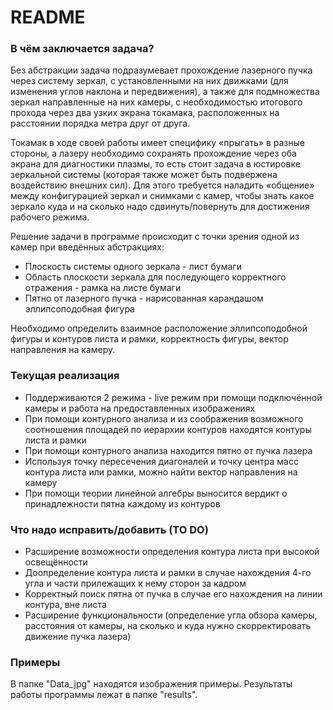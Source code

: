 # README #

### В чём заключается задача? ###

Без абстракции задача подразумевает прохождение лазерного пучка через систему зеркал, с установленными на них движками (для изменения углов наклона и передвижения), а также для подмножества зеркал направленные на них камеры, с необходимостью итогового прохода через два узких экрана токамака, расположенных на расстоянии порядка метра друг от друга.

Токамак в ходе своей работы имеет специфику «прыгать» в разные стороны, а лазеру необходимо сохранять прохождение через оба экрана для диагностики плазмы, то есть стоит задача в юстировке зеркальной системы (которая также может быть подвержена воздействию внешних сил). Для этого требуется наладить «общение» между конфигурацией зеркал и снимками с камер, чтобы знать какое зеркало куда и на сколько надо сдвинуть/повернуть для достижения рабочего режима.

Решение задачи в программе происходит с точки зрения одной из камер при введённых абстракциях:

* Плоскость системы одного зеркала - лист бумаги
* Область плоскости зеркала для последующего корректного отражения - рамка на листе бумаги
* Пятно от лазерного пучка - нарисованная карандашом эллипсоподобная фигура

Необходимо определить взаимное расположение эллипсоподобной фигуры и контуров листа и рамки, корректность фигуры, вектор направления на камеру. 

### Текущая реализация ###

* Поддерживаются 2 режима - live режим при помощи подключённой камеры и работа на предоставленных изображениях
* При помощи контурного анализа и из соображения возможного соотношения площадей по иерархии контуров находятся контуры листа и рамки
* При помощи контурного анализа находится пятно от пучка лазера
* Используя точку пересечения диагоналей и точку центра масс контура листа или рамки, можно найти вектор направления на камеру 
* При помощи теории линейной алгебры выносится вердикт о принадлежности пятна каждому из контуров

### Что надо исправить/добавить (TO DO) ###

* Расширение возможности определения контура листа при высокой освещённости
* Доопределение контура листа и рамки в случае нахождения 4-го угла и части прилежащих к нему сторон за кадром  
* Корректный поиск пятна от пучка в случае его нахождения на линии контура, вне листа
* Расширение функциональности (определение угла обзора камеры, расстояния от камеры, на сколько и куда нужно скорректировать движение пучка лазера) 

### Примеры ###
В папке "Data_jpg" находятся изображения примеры. 
Результаты работы программы лежат в папке "results".
